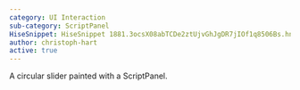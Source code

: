 ```yaml
---
category: UI Interaction
sub-category: ScriptPanel
HiseSnippet: HiseSnippet 1881.3ocsX08abTCDe2ztUjvGhJgDR7jIOf1q8506Bs.hnHnMIENfzdhzVJBgP9102cVcW6Sd8ljqn7+LOyKvO68681DRiDmpRWOdlw+lwyL1imnjArjDoxwcymuZIyw887NdkPuX+ETtvY7ANtef2QzDMSQxH83UKoIIrPGW2a7cFBtadSG6u+5adLMhJBXUjbbdojGv9IdLWWQcx29i7nnmPCYOmGWi6G7siCjh8kQxTfma3MzYIM30z4rmRMrsgmi6sNLjqkpi0TMKA77XY3piWHOUjw+K4I7oQLyfQNGCEkQ1Y+E7nvIE1Zhii6MmTY42Hyx+Hui3g7R5UdfOzNAoRh59.2MtLHM5s.Rt0fzMyfzs8NNPwWpqlwfm20ar.aHynvUWGJY75rwG+Ad6KAGB8fX5qYOQgAkR3+ECG1mf+za2s1ZKtHhKXjYoh.MWJHAJFLiWxBfE8iB4TeAb88Im0mrp2V+4VD7KRFPiHmxCmyzj8HEqDMLbBUvhpKwtVAr+ofsDlwXVxTZNKAHK9GN9YOMWlL8SHaCkqWr8WS9pg8KHsfwmuP2jVB8D1XwDECJEyLpbBZTj7z8wemh3mDL016GwwW8Ieu7DDI+YjCTz4y4h4aWJCSPw1jYi9mXTk.BoUoL6rmW2PxL7AgTMcvxZ1elmaBUuvuC1MlMBmz+rLUCGtegC2edOKaElNgb+6SzK3ID7O8BFIQSUZhhFxohRdNgpxl3YylkX2E1YvC2sb5F7QUAOeALdAhe.iCGLpFm4L7KF+Mlbzfgj6AcMjbmFx0gpALOBwVjjTEirRlRr6BVHuD9fOsjQiwj6sFDDAWag6og5la7PYY99Y+WxfSWv0rdcu1X+6T6hwEBrgFvUP20z1LTf4vnH9xDl+uMbvmeGKLvNg0T860mbADevUh3ueAvBwbAoQHNvhMgTESi3ugEBGcTJi3yQFFMIaVEULmY1lC4ylwTHFhLC4CX4FLXTuFaQwPt8HEXveaLd6dM2Eiom0jE5YsYoBNuzhl8H9E7aI32Ca9P08H2m3azW1ntszfFVJSDlGilYCFZAoJqQYM8F.AbWF3du5ww2MO1qNs6zF2cim3xfQyZ+FlRl6yCQjRBgRPZ2J.NZVcN4LKeHHuTI0Q0QHDF0NOyujX+1HEIRWfq4QggEJGo+HwxLXN+Dl.jXTBENKtNAXvnJjoKJ7c9CIXymryclLtWmIPnH6iTA9+V8jy9j0FYiRq952aB99UlZMKnqLP30CXSgW7BrTagJA6TRLSuPhP.lNUIxKbgHDD3OUlJBSp7CARDUDXpng8gFQElxFOx3e1qgIinyGa0geqbvK.SY62E9e+z7rMqm2FaRmhy.HZIgdhjGRNkwUFjavKNPnWMGhQU1B50vS+Rb1mzBPsJZliuy69zfij.YEGQUcb.CQI51GIvmkQG0OgtYgUXrhmbq2bjn0dyB9KSFiMKGwJeCQprrPbikh5BsJKT4nOecLAmz7KAPMqHFxQbHtgHIMA9ZLjNWJvsILJAYuKWJU5FZvDXXl7fBA2iTsruBog2ajshQEwec2FJ3xwSBSjv07S35U4dron7bHAUHpbh1B0chpiqINNCd3PSkyV0fQUzVEt6cIHrYc5ZVcCmv8au5uM1rIeM+3nHy8xQsHS1PUQJq81acXwNsH9vVdzxleWAP2sCSneauP+1GV06xMhwygRY0Blsa4IEoyfr0ZRZHGhRKg8mtVbcSarYnagqag8T5xfg03wpxjBUVrXsrk0rmpMln7qLg6FVTEsKNSw8zwAbJlky9kWQjRlhsuY1Fz5SllpMGLGkMsTDspKcgyaXnbLt1TsJC4UhHxLpZzXlpF0Y4vDWvuaWPNxFGGyPVslEsx+J5DrXM2z0J974LUR9QEBsRFUhhtW3.6NTX6U67V0rZTFN6bp7pw6t04nSH.jWjfVM+ZxVXcSz1P97luLVMh5Wq2nsq9d69jcdH5qZGzVUYyTRwSkZ1yD9lVm1bK.j1SMaVmyselkGwTcNsoqY0kInuHMdpIfvFyVxHZqrYup25p0qZPVKN0XTJFK35msjkO9IxnPSOnluWuyVm7djL83liPvp11g666UyI6vCMO.Qka0wZ.0eOAmWL9.TsoPUPqUsSBZGvNAWYIq44M8Nfk7Zsbok23kRgACtadkV3ybb8b+ardqLe7Q3CaSoP7aMIGIYsjVmR8FRMzcyo2reTG2Ow6h5G0oUanlE2pk0eafOz6HYnordympv7lL4SfXhFuOf4M.LGYrp9a17V79ECuz2u3pBwa6MgqCVzMF2nCLh85+OvX9q979dGh1uBzU.7ldO4UW2m34+X4yZ+eNN+TwMQXOMM9XbS6.l4bFDGlX1u2vjwjMdnYrwCfy5CsC9G7KexQEAGlIGULoSLMPI+i7hml2U5crT.lD1mQaSuiLiIiVO4JFgc+QPPSUslf6bcE7yutB9fqqfO75J3WbcE7KutB9U+2BZpJ7nTsLNKsww4nIGZKF55dnsrgMZ04egPtVh.
author: christoph-hart
active: true
---
```

A circular slider painted with a ScriptPanel.